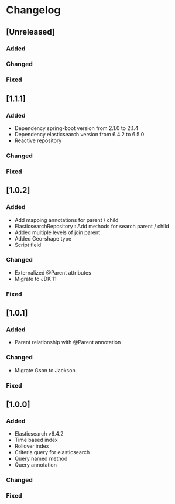 # Changelog

## [Unreleased]
### Added

### Changed

### Fixed


## [1.1.1]
### Added
- Dependency spring-boot version from 2.1.0 to 2.1.4
- Dependency elasticsearch version from 6.4.2 to 6.5.0
- Reactive repository

### Changed

### Fixed

## [1.0.2]
### Added
- Add mapping annotations for parent / child
- ElasticsearchRepository : Add methods for search parent / child  
- Added multiple levels of join parent  
- Added Geo-shape type
- Script field

### Changed
- Externalized @Parent attributes
- Migrate to JDK 11

### Fixed

## [1.0.1]
### Added
- Parent relationship with @Parent annotation

### Changed
- Migrate Gson to Jackson

### Fixed

## [1.0.0]
### Added
- Elasticsearch v6.4.2
- Time based index
- Rollover index
- Criteria query for elasticsearch
- Query named method
- Query annotation

### Changed

### Fixed
